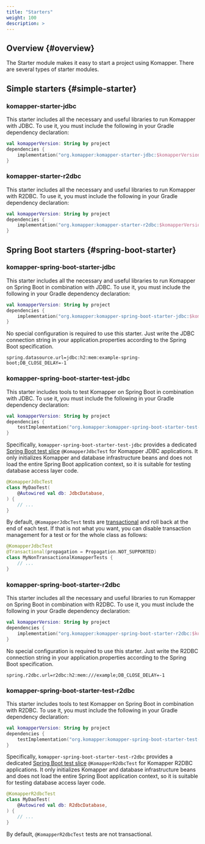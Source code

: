```yaml
---
title: "Starters"
weight: 100
description: >
---
```


## Overview {#overview}

The Starter module makes it easy to start a project using Komapper.
There are several types of starter modules.

## Simple starters {#simple-starter}

### komapper-starter-jdbc

This starter includes all the necessary and useful libraries to run Komapper with JDBC.
To use it, you must include the following in your Gradle dependency declaration:

```kotlin
val komapperVersion: String by project
dependencies {
    implementation("org.komapper:komapper-starter-jdbc:$komapperVersion")
}
```

### komapper-starter-r2dbc

This starter includes all the necessary and useful libraries to run Komapper with R2DBC.
To use it, you must include the following in your Gradle dependency declaration:

```kotlin
val komapperVersion: String by project
dependencies {
    implementation("org.komapper:komapper-starter-r2dbc:$komapperVersion")
}
```

## Spring Boot starters {#spring-boot-starter}

### komapper-spring-boot-starter-jdbc

This starter includes all the necessary and useful libraries to 
run Komapper on Spring Boot in combination with JDBC.
To use it, you must include the following in your Gradle dependency declaration:

```kotlin
val komapperVersion: String by project
dependencies {
    implementation("org.komapper:komapper-spring-boot-starter-jdbc:$komapperVersion")
}
```

No special configuration is required to use this starter.
Just write the JDBC connection string in your application.properties 
according to the Spring Boot specification.

```
spring.datasource.url=jdbc:h2:mem:example-spring-boot;DB_CLOSE_DELAY=-1
```

### komapper-spring-boot-starter-test-jdbc

This starter includes tools to test Komapper on Spring Boot in combination with JDBC.
To use it, you must include the following in your Gradle dependency declaration:

```kotlin
val komapperVersion: String by project
dependencies {
    testImplementation("org.komapper:komapper-spring-boot-starter-test-jdbc:$komapperVersion")
}
```

Specifically, `komapper-spring-boot-starter-test-jdbc` provides a dedicated
[Spring Boot test slice](https://docs.spring.io/spring-boot/reference/testing/spring-boot-applications.html#testing.spring-boot-applications.autoconfigured-tests)
`@KomapperJdbcTest` for Komapper JDBC applications.
It only initializes Komapper and database infrastructure beans and does not load
the entire Spring Boot application context, so it is suitable for testing database access layer code.

```kotlin
@KomapperJdbcTest
class MyDaoTest(
    @Autowired val db: JdbcDatabase,
) {
    // ...
}
```

By default, `@KomapperJdbcTest` tests are
[transactional](https://docs.spring.io/spring-framework/reference/testing/testcontext-framework/tx.html#testcontext-tx-enabling-transactions)
and roll back at the end of each test.
If that is not what you want, you can disable transaction management for a test
or for the whole class as follows:

```kotlin
@KomapperJdbcTest
@Transactional(propagation = Propagation.NOT_SUPPORTED)
class MyNonTransactionalKomapperTests {
	// ...
}
```

### komapper-spring-boot-starter-r2dbc

This starter includes all the necessary and useful libraries to
run Komapper on Spring Boot in combination with R2DBC.
To use it, you must include the following in your Gradle dependency declaration:

```kotlin
val komapperVersion: String by project
dependencies {
    implementation("org.komapper:komapper-spring-boot-starter-r2dbc:$komapperVersion")
}
```

No special configuration is required to use this starter.
Just write the R2DBC connection string in your application.properties
according to the Spring Boot specification.

```
spring.r2dbc.url=r2dbc:h2:mem:///example;DB_CLOSE_DELAY=-1
```

### komapper-spring-boot-starter-test-r2dbc

This starter includes tools to test Komapper on Spring Boot in combination with R2DBC.
To use it, you must include the following in your Gradle dependency declaration:

```kotlin
val komapperVersion: String by project
dependencies {
    testImplementation("org.komapper:komapper-spring-boot-starter-test-r2dbc:$komapperVersion")
}
```

Specifically, `komapper-spring-boot-starter-test-r2dbc` provides a dedicated
[Spring Boot test slice](https://docs.spring.io/spring-boot/reference/testing/spring-boot-applications.html#testing.spring-boot-applications.autoconfigured-tests)
`@KomapperR2dbcTest` for Komapper R2DBC applications. It only initializes Komapper and
database infrastructure beans and does not load the entire Spring Boot application context,
so it is suitable for testing database access layer code.

```kotlin
@KomapperR2dbcTest
class MyDaoTest(
    @Autowired val db: R2dbcDatabase,
) {
    // ...
}
```

By default, `@KomapperR2dbcTest` tests are not transactional.
